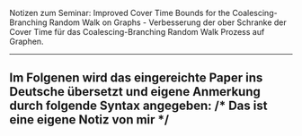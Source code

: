Notizen zum Seminar: Improved Cover Time Bounds for the
Coalescing-Branching Random Walk on Graphs - Verbesserung der
ober Schranke der Cover Time für das Coalescing-Branching 
Random Walk Prozess auf Graphen.

--------------------------------------------------------------
Im Folgenen wird das eingereichte Paper ins Deutsche übersetzt
und eigene Anmerkung durch folgende Syntax angegeben: 
/* Das ist eine eigene Notiz von mir */
--------------------------------------------------------------
